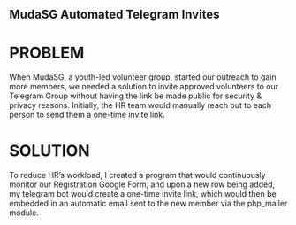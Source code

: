 ## MudaSG Automated Telegram Invites
# PROBLEM
When MudaSG, a youth-led volunteer group, started our outreach to gain more members, we needed a solution to invite approved volunteers to our Telegram Group without having the link be made public for security & privacy reasons. Initially, the HR team would manually reach out to each person to send them a one-time invite link.

# SOLUTION
To reduce HR’s workload, I created a program that would continuously monitor our Registration Google Form, and upon a new row being added, my telegram bot would create a one-time invite link, which would then be embedded in an automatic email sent to the new member via the php_mailer module.

